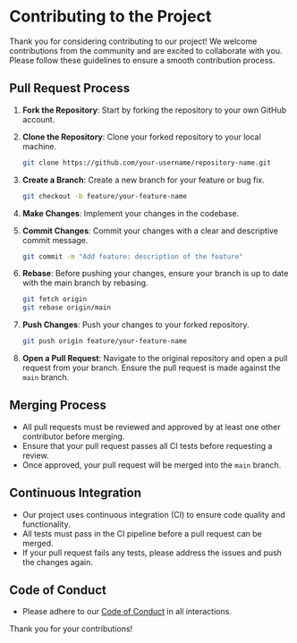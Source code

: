 # Contributing to the Project

Thank you for considering contributing to our project! We welcome contributions from the community and are excited to collaborate with you. Please follow these guidelines to ensure a smooth contribution process.

## Pull Request Process

1. **Fork the Repository**: Start by forking the repository to your own GitHub account.

2. **Clone the Repository**: Clone your forked repository to your local machine.

   ```bash
   git clone https://github.com/your-username/repository-name.git
   ```

3. **Create a Branch**: Create a new branch for your feature or bug fix.

   ```bash
   git checkout -b feature/your-feature-name
   ```

4. **Make Changes**: Implement your changes in the codebase.

5. **Commit Changes**: Commit your changes with a clear and descriptive commit message.

   ```bash
   git commit -m "Add feature: description of the feature"
   ```

6. **Rebase**: Before pushing your changes, ensure your branch is up to date with the main branch by rebasing.

   ```bash
   git fetch origin
   git rebase origin/main
   ```

7. **Push Changes**: Push your changes to your forked repository.

   ```bash
   git push origin feature/your-feature-name
   ```

8. **Open a Pull Request**: Navigate to the original repository and open a pull request from your branch. Ensure the pull request is made against the `main` branch.

## Merging Process

- All pull requests must be reviewed and approved by at least one other contributor before merging.
- Ensure that your pull request passes all CI tests before requesting a review.
- Once approved, your pull request will be merged into the `main` branch.

## Continuous Integration

- Our project uses continuous integration (CI) to ensure code quality and functionality.
- All tests must pass in the CI pipeline before a pull request can be merged.
- If your pull request fails any tests, please address the issues and push the changes again.

## Code of Conduct

- Please adhere to our [Code of Conduct](CODE_OF_CONDUCT.md) in all interactions.

Thank you for your contributions!
